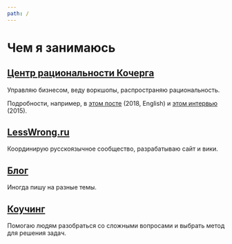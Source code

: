 ```yaml
---
path: /
---
```


# Чем я занимаюсь

## [Центр рациональности Кочерга](https://kocherga-club.ru)

Управляю бизнесом, веду воркшопы, распространяю рациональность.

Подробности, например, в [этом посте](https://www.lesswrong.com/posts/WmfapdnpFfHWzkdXY/rationalist-community-hub-in-moscow-3-years-retrospective) (2018, English) и [этом интервью](https://smartia.me/article/ultimaratio/) (2015).

## [LessWrong.ru](https://lesswrong.ru)

Координирую русскоязычное сообщество, разрабатываю сайт и вики.

## [Блог](/blog)

Иногда пишу на разные темы.

## [Коучинг](/coaching)

Помогаю людям разобраться со сложными вопросами и выбрать метод для решения задач.
